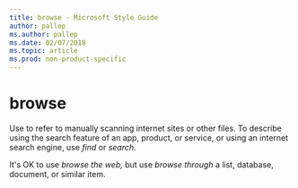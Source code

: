 ```yaml
---
title: browse - Microsoft Style Guide
author: pallep
ms.author: pallep
ms.date: 02/07/2018
ms.topic: article
ms.prod: non-product-specific
---
```


# browse

Use to refer to manually scanning internet sites or other files. To describe using the search feature of an app, product, or service, or using an internet search engine, use *find* or *search.*

It's OK to use *browse the web,* but use *browse through* a list, database, document, or similar item.
